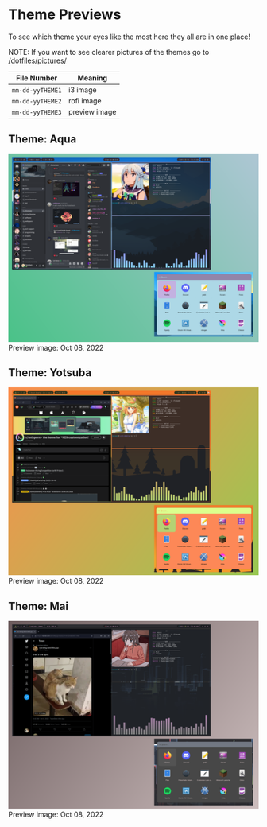 # Theme Previews
To see which theme your eyes like the most here they all are in one place!

NOTE: If you want to see clearer pictures of the themes go to [/dotfiles/pictures/](https://github.com/sanicsquirtle420/dotfiles/tree/main/pictures) 

|        File Number     |                 Meaning                  |
| ---------------------- | ---------------------------------------- |
| `mm-dd-yyTHEME1`       | i3 image                                 |
| `mm-dd-yyTHEME2`       | rofi image                               |
| `mm-dd-yyTHEME3`       | preview image                            |

## Theme: Aqua
![preview image](https://raw.githubusercontent.com/sanicsquirtle420/dotfiles/main/pictures/10-08-22aqua3.png)
Preview image: Oct 08, 2022

## Theme: Yotsuba
![i3 image](https://raw.githubusercontent.com/sanicsquirtle420/dotfiles/main/pictures/10-08-22yotsuba3.png)
Preview image: Oct 08, 2022

## Theme: Mai
![i3 rofi image](https://raw.githubusercontent.com/sanicsquirtle420/dotfiles/main/pictures/10-08-22mai3.png)
Preview image: Oct 08, 2022

